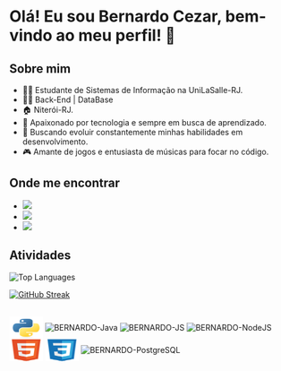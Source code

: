 # Olá! Eu sou Bernardo Cezar, bem-vindo ao meu perfil! 👋

## Sobre mim

- 👨‍💻 Estudante de Sistemas de Informação na UniLaSalle-RJ.
- 🏴‍☠️ Back-End | DataBase
- 🏠 Niterói-RJ.
- 🌱 Apaixonado por tecnologia e sempre em busca de aprendizado.
- 🚀 Buscando evoluir constantemente minhas habilidades em desenvolvimento.
- 🎮 Amante de jogos e entusiasta de músicas para focar no código.

## Onde me encontrar

- <a href ="mailto:b.cezar1812@gmail.com"><img src="https://img.shields.io/badge/Gmail-D14836?style=for-the-badge&logo=gmail&logoColor=white" target="_blank"></a>
- <a href="https://www.linkedin.com/in/bernardo-cezar-1a56a4293/" target="_blank"><img src="https://img.shields.io/badge/-LinkedIn-%230077B5?style=for-the-badge&logo=linkedin&logoColor=white" target="_blank"></a> 
- <a href="https://instagram.com/ber_cezar" target="_blank"><img src="https://img.shields.io/badge/-Instagram-%23E4405F?style=for-the-badge&logo=instagram&logoColor=white" target="_blank"></a>

## Atividades
![Top Languages](https://github-readme-stats.vercel.app/api/top-langs/?username=bercezar&layout=compact&langs_count=7&theme=radical)

[![GitHub Streak](https://streak-stats.demolab.com/?user=bercezar&theme=radical)](https://git.io/streak-stats)

<div style="display: inline_block"><br>
  <img align="center" alt="BERNARDO-Python" height="40" width="60" src="https://raw.githubusercontent.com/devicons/devicon/master/icons/python/python-original.svg"> 
  <img align="center" alt="BERNARDO-Java" height="40" width="60" src="https://cdn.jsdelivr.net/gh/devicons/devicon@latest/icons/java/java-original-wordmark.svg" />
  <img align="center" alt="BERNARDO-JS" height="40" width="60" src="https://cdn.jsdelivr.net/gh/devicons/devicon@latest/icons/javascript/javascript-original.svg"/>
  <img align="center" alt="BERNARDO-NodeJS" height="40" width="60" src="https://cdn.jsdelivr.net/gh/devicons/devicon@latest/icons/nodejs/nodejs-plain-wordmark.svg" />
  <img align="center" alt="BERNARDO-HTML" height="40" width="60" src="https://raw.githubusercontent.com/devicons/devicon/master/icons/html5/html5-original.svg">
  <img align="center" alt="BERNARDO-CSS" height="40" width="60" src="https://raw.githubusercontent.com/devicons/devicon/master/icons/css3/css3-original.svg">
  <img align="center" alt="BERNARDO-PostgreSQL" height="40" width="60" src="https://cdn.jsdelivr.net/gh/devicons/devicon@latest/icons/postgresql/postgresql-original-wordmark.svg" />
          
</div><br>


